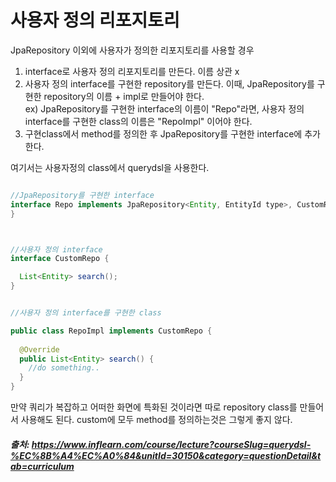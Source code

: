 # 사용자 정의 리포지토리

JpaRepository 이외에 사용자가 정의한 리포지토리를 사용할 경우
1. interface로 사용자 정의 리포지토리를 만든다. 이름 상관 x
2. 사용자 정의 interface를 구현한 repository를 만든다. 이때, JpaRepository를 구현한 repository의 이름 + impl로 만들어야 한다.   
ex) JpaRepository를 구현한 interface의 이름이 "Repo"라면, 사용자 정의 interface를 구현한 class의 이름은 "RepoImpl" 이어야 한다.
3. 구현class에서 method를 정의한 후 JpaRepository를 구현한 interface에 추가한다.

여기서는 사용자정의 class에서 querydsl을 사용한다.

```java

//JpaRepository를 구현한 interface
interface Repo implements JpaRepository<Entity, EntityId type>, CustomRepo {
}



//사용자 정의 interface
interface CustomRepo {

  List<Entity> search();
}


//사용자 정의 interface를 구현한 class

public class RepoImpl implements CustomRepo {
  
  @Override
  public List<Entity> search() {
    //do something..
  }
}
```

만약 쿼리가 복잡하고 어떠한 화면에 특화된 것이라면 따로 repository class를 만들어서 사용해도 된다. 
custom에 모두 method를 정의하는것은 그렇게 좋지 않다.     


##### 출처: https://www.inflearn.com/course/lecture?courseSlug=querydsl-%EC%8B%A4%EC%A0%84&unitId=30150&category=questionDetail&tab=curriculum
